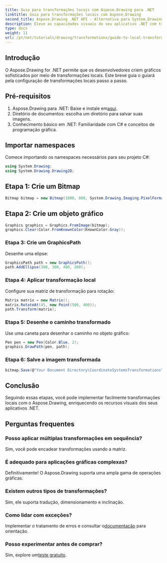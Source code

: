 ```yaml
---
title: Guia para transformações locais com Aspose.Drawing para .NET
linktitle: Guia para transformações locais com Aspose.Drawing
second_title: Aspose.Drawing .NET API - Alternativa para System.Drawing.Common
description: Eleve as capacidades visuais do seu aplicativo .NET com transformações locais usando Aspose.Drawing. Este tutorial abrangente o guia pelo processo de criação de gráficos impressionantes aplicando matrizes de transformação.
type: docs
weight: 11
url: /pt/net/tutorials/drawing/transformations/guide-to-local-transformation/
---
```

## Introdução

O Aspose.Drawing for .NET permite que os desenvolvedores criem gráficos sofisticados por meio de transformações locais. Este breve guia o guiará pela configuração de transformações locais passo a passo.

## Pré-requisitos

1.  Aspose.Drawing para .NET: Baixe e instale em[aqui](https://releases.aspose.com/drawing/net/).
2. Diretório de documentos: escolha um diretório para salvar suas imagens.
3. Conhecimento básico em .NET: Familiaridade com C# e conceitos de programação gráfica.

## Importar namespaces

Comece importando os namespaces necessários para seu projeto C#:

```csharp
using System.Drawing;
using System.Drawing.Drawing2D;
```

## Etapa 1: Crie um Bitmap

```csharp
Bitmap bitmap = new Bitmap(1000, 800, System.Drawing.Imaging.PixelFormat.Format32bppPArgb);
```

## Etapa 2: Crie um objeto gráfico

```csharp
Graphics graphics = Graphics.FromImage(bitmap);
graphics.Clear(Color.FromKnownColor(KnownColor.Gray));
```

### Etapa 3: Crie um GraphicsPath

Desenhe uma elipse:

```csharp
GraphicsPath path = new GraphicsPath();
path.AddEllipse(300, 300, 400, 200);
```

### Etapa 4: Aplicar transformação local

Configure sua matriz de transformação para rotação:

```csharp
Matrix matrix = new Matrix();
matrix.RotateAt(45, new Point(500, 400));
path.Transform(matrix);
```

### Etapa 5: Desenhe o caminho transformado

Use uma caneta para desenhar o caminho no objeto gráfico:

```csharp
Pen pen = new Pen(Color.Blue, 2);
graphics.DrawPath(pen, path);
```

### Etapa 6: Salve a imagem transformada

```csharp
bitmap.Save(@"Your Document Directory\CoordinateSystemsTransformations\LocalTransformation_out.png");
```

## Conclusão

Seguindo essas etapas, você pode implementar facilmente transformações locais com o Aspose.Drawing, enriquecendo os recursos visuais dos seus aplicativos .NET.

## Perguntas frequentes

### Posso aplicar múltiplas transformações em sequência?  
Sim, você pode encadear transformações usando a matriz.

### É adequado para aplicações gráficas complexas?  
Definitivamente! O Aspose.Drawing suporta uma ampla gama de operações gráficas.

### Existem outros tipos de transformações?  
Sim, ele suporta tradução, dimensionamento e inclinação.

### Como lidar com exceções?  
 Implementar o tratamento de erros e consultar o[documentação](https://reference.aspose.com/drawing/net/) para orientação.

### Posso experimentar antes de comprar?  
 Sim, explore um[teste gratuito](https://releases.aspose.com/).